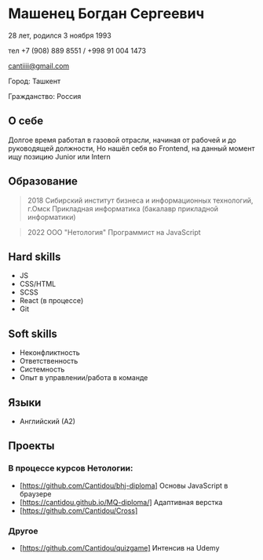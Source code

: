 
# Машенец Богдан Сергеевич
28 лет, родился 3 ноября 1993

тел +7 (908) 889 8551 / +998 91 004 1473

cantiiii@gmail.com

Город: Ташкент

Гражданство: Россия

## О себе
Долгое время работал в газовой отрасли, начиная от рабочей и до руководящей должности, Но нашёл себя во Frontend, на данный момент ищу позицию Junior или Intern

## Образование
> 2018 Сибирский институт бизнеса и информационных технологий, г.Омск
Прикладная информатика (бакалавр прикладной информатики)

> 2022 ООО "Нетология" Программист на JavaScript 

## Hard skills
* JS
* CSS/HTML
* SCSS
* React (в процессе)
* Git

## Soft skills
* Неконфликтность
* Ответственность
* Системность
* Опыт в управлении/работа в команде

## Языки
* Английский (А2)

## Проекты 
### В процессе курсов Нетологии:
* [https://github.com/Cantidou/bhj-diploma] Основы JavaScript в браузере
* [https://cantidou.github.io/MQ-diploma/] Адаптивная верстка
* [https://github.com/Cantidou/Cross]
### Другое
* [https://github.com/Cantidou/quizgame] Интенсив на Udemy
